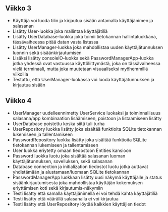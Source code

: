 ## Viikko 3

- Käyttäjä voi luoda tilin ja kirjautua sisään antamalla käyttäjänimen ja salasanan
- Lisätty User-luokka joka mallintaa käyttäjätiliä
- Lisätty UserDatabase-luokka joka toimii tietokannan hallintaluokkana, tässävaiheessa pitää datan vasta listassa
- Lisätty UserManager-luokka joka mahdollistaa uuden käyttäjätunnuksen luonnin sekä sisäänkirjautumisen
- Lisäksi lisätty consoleIO-luokka sekä PasswordManagerApp-luokka jotka yhdessä ovat vastuussa käyttöliittymästä, joka on tässävaiheessa vielä terminaali, mutta joka muutetaan visuaaliseksi myöhemmillä viikoilla
- Testattu, että UserManager-luokassa voi luoda käyttäjätunnuksen ja kirjautua sisään

## Viikko 4

- UserManager uudelleennimetty UserService luokaksi ja toiminnallisuus salasana/app kombinaation lisäämiseen, poistoon ja listaamiseen lisätty
- UserDatabase poistettu koska siitä tuli turha
- UserRepository luokka lisätty joka sisältää funktioita SQLite tietokannan lukemiseen ja tallentamiseen
- PasswordRepository luokka lisätty joka sisältää funktioita SQLite tietokannan lukemiseen ja tallentamiseen
- User luokka eriytetty omaan tiedostoon Entities kansioon
- Password luokka luotu joka sisältää salasanan luoman käyttäjätunnuksen, sovelluksen, sekä salasanan
- Database connection ja initialization tiedostot luotu jotka auttavat yhdistämään ja alustamaan/luomaan SQLite tietokannan
- PasswordManagerApp luokkaan lisätty uusi näkymä käyttäjälle ja status sisäänkirjautumisesta joka mahdollistaa käyttäjän kokemuksen eriyttämisen koti sekä kirjautumis-näkymiin
- Testi lisätty että samalla käyttäjänimellä ei voi tehdä kahta käyttäjätiliä
- Testi lisätty että väärällä salasanalla ei voi kirjautua
- Testi lisätty että UserRepository löytää kaikkien käyttäjien tiedot